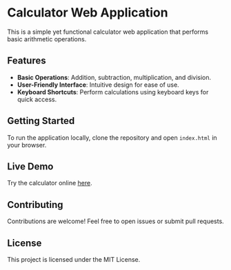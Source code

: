 # Calculator Web Application

This is a simple yet functional calculator web application that performs basic arithmetic operations.

## Features
- **Basic Operations**: Addition, subtraction, multiplication, and division.
- **User-Friendly Interface**: Intuitive design for ease of use.
- **Keyboard Shortcuts**: Perform calculations using keyboard keys for quick access.

## Getting Started
To run the application locally, clone the repository and open `index.html` in your browser.


## Live Demo
Try the calculator online [here](https://rafiframadhana.github.io/Calculator/).

## Contributing
Contributions are welcome! Feel free to open issues or submit pull requests.

## License
This project is licensed under the MIT License.
